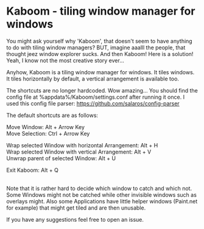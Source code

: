 # Kaboom - tiling window manager for windows
You might ask yourself why 'Kaboom', that doesn't seem to have anything to do with tiling window managers?
BUT, imagine aaalll the people, that thought jeez window explorer sucks. And then Kaboom! Here is a solution!
Yeah, I know not the most creative story ever...

Anyhow, Kaboom is a tiling window manager for windows.
It tiles windows. It tiles horizontally by default, a vertical arrangement is available too.

The shortcuts are no longer hardcoded. Wow amazing...
You should find the config file at %appdata%/Kaboom/settings.conf after running it once.
I used this config file parser: https://github.com/salaros/config-parser

The default shortcuts are as follows:<br>

Move Window: Alt + Arrow Key<br>
Move Selection: Ctrl + Arrow Key<br>

Wrap selected Window with horizontal Arrangement: Alt + H<br>
Wrap selected Window with vertical Arrangement: Alt + V<br>
Unwrap parent of selected Window: Alt + U<br>

Exit Kaboom: Alt + Q<br>
<br>

Note that it is rather hard to decide which window to catch and which not.
Some Windows might not be catched while other invisible windows such as overlays might.
Also some Applications have little helper windows (Paint.net for example) that might get tiled and are then unusable.

If you have any suggestions feel free to open an issue.
